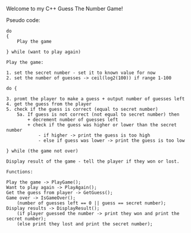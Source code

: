 Welcome to my C++ Guess The Number Game!



Pseudo code:

	do
	{
		Play the game

	} while (want to play again)

	Play the game:

	1. set the secret number - set it to known value for now
	2. set the number of guesses -> ceil(log2(100)) if range 1-100

	do {
	
	3. promt the player to make a guess + output number of guesses left
	4. get the guess from the player
	5. check if the guess is correct (equal to secret number)
		5a. If guess is not correct (not equal to secret number) then 
			+ decrement number of guesses left
			+ check if the guess was higher or lower than the secret number
				- if higher -> print the guess is too high
				- else if guess was lower -> print the guess is too low

	} while (the game not over)

	Display result of the game - tell the player if they won or lost.

	Functions:

	Play the game -> PlayGame();
	Want to play again -> PlayAgain();
	Get the guess from player -> GetGuess();
	Game over -> IsGameOver();
		(number of guesses left == 0 || guess == secret number);
	Display results -> DisplayResult();
		(if player guessed the number -> print they won and print the secret number);
		(else print they lost and print the secret number);
